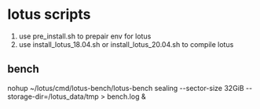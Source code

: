# lotus scripts
1. use pre_install.sh to prepair env for lotus
2. use install_lotus_18.04.sh or install_lotus_20.04.sh to compile lotus

## bench
nohup ~/lotus/cmd/lotus-bench/lotus-bench sealing --sector-size 32GiB --storage-dir=/lotus_data/tmp > bench.log &
